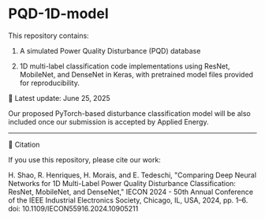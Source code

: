 # PQD-1D-model
This repository contains:

1. A simulated Power Quality Disturbance (PQD) database

2. 1D multi-label classification code implementations using ResNet, MobileNet, and DenseNet in Keras, with pretrained model files provided for reproducibility.

📌 Latest update: June 25, 2025


Our proposed PyTorch-based disturbance classification model will be also included once our submission is accepted by Applied Energy.

_________________________________________________________________________________________________________________________
📖 Citation

If you use this repository, please cite our work:

H. Shao, R. Henriques, H. Morais, and E. Tedeschi,
"Comparing Deep Neural Networks for 1D Multi-Label Power Quality Disturbance Classification: ResNet, MobileNet, and DenseNet,"
IECON 2024 - 50th Annual Conference of the IEEE Industrial Electronics Society, Chicago, IL, USA, 2024, pp. 1–6.
doi: 10.1109/IECON55916.2024.10905211
